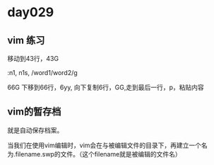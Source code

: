 # day029

## vim 练习

移动到43行，43G

:n1, n1s, /word1/word2/g

66G 下移到66行，6yy, 向下复制6行，GG,走到最后一行，p，粘贴内容





## vim的暂存档

就是自动保存档案。

当我们在使用vim编辑时，vim会在与被编辑文件的目录下，再建立一个名为.filename.swp的文件。（这个filename就是被编辑的文件名）

